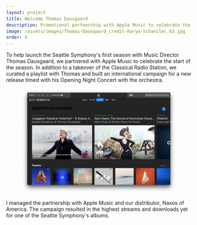 ```yaml
---
layout: project
title: Welcome Thomas Dausgaard
description: Promotional partnership with Apple Music to celebrate the Seattle Symphony's new music director.
image: /assets/images/Thomas-Dausgaard_credit-Karya-Schanilec_63.jpg
order: 4
---
```


To help launch the Seattle Symphony's first season with Music Director Thomas Dausgaard, we partnered with Apple Music to celebrate the start of the season. In addition to a takeover of the Classical Radio Station, we curated a playlist with Thomas and built an international campaign for a new release timed with his Opening Night Concert with the orchestra.

<figure class="figure">
  <img src="/assets/images/apple-music.png">
</figure>

I managed the partnership with Apple Music and our distributor, Naxos of America. The campaign resulted in the highest streams and downloads yet for one of the Seattle Symphony's albums.
